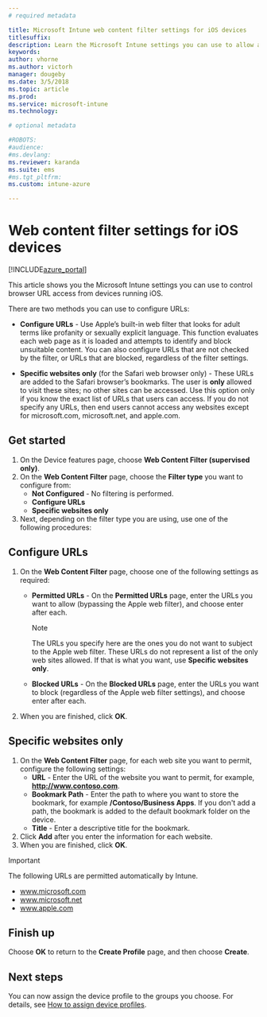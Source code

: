 ```yaml
---
# required metadata

title: Microsoft Intune web content filter settings for iOS devices
titlesuffix:
description: Learn the Microsoft Intune settings you can use to allow and block access to websites from devices running iOS.
keywords:
author: vhorne
ms.author: victorh
manager: dougeby
ms.date: 3/5/2018
ms.topic: article
ms.prod:
ms.service: microsoft-intune
ms.technology:

# optional metadata

#ROBOTS:
#audience:
#ms.devlang:
ms.reviewer: karanda
ms.suite: ems
#ms.tgt_pltfrm:
ms.custom: intune-azure

---
```


# Web content filter settings for iOS devices

[!INCLUDE[azure_portal](./includes/azure_portal.md)]

This article shows you the Microsoft Intune settings you can use to control browser URL access from devices running iOS.

There are two methods you can use to configure URLs:

- **Configure URLs** - Use Apple’s built-in web filter that looks for adult terms like profanity or sexually explicit language. This function evaluates each web page as it is loaded and attempts to identify and block unsuitable content. You can also configure URLs that are not checked by the filter, or URLs that are blocked, regardless of the filter settings.

- **Specific websites only** (for the Safari web browser only) - These URLs are added to the Safari browser’s bookmarks. The user is **only** allowed to visit these sites; no other sites can be accessed. Use this option only if you know the exact list of URLs that users can access.
If you do not specify any URLs, then end users cannot access any websites except for microsoft.com, microsoft.net, and apple.com.

## Get started

1. On the Device features page, choose **Web Content Filter (supervised only)**.
2. On the **Web Content Filter** page, choose the **Filter type** you want to configure from:
	- **Not Configured** - No filtering is performed.
	- **Configure URLs**
	- **Specific websites only**
3. Next, depending on the filter type you are using, use one of the following procedures:


## Configure URLs

1. On the **Web Content Filter** page, choose one of the following settings as required:
   - **Permitted URLs** - On the **Permitted URLs** page, enter the URLs you want to allow (bypassing the Apple web filter), and choose enter after each.
     > [!NOTE]
     > The URLs you specify here are the ones you do not want to subject to the Apple web filter. These URLs do not represent a list of the only web sites allowed. If that is what you want, use **Specific websites only**.

   - **Blocked URLs** - On the **Blocked URLs** page, enter the URLs you want to block (regardless of the Apple web filter settings), and choose enter after each.
2. When you are finished, click **OK**.


## Specific websites only

1. On the **Web Content Filter** page, for each web site you want to permit, configure the following settings:
	- **URL** - Enter the URL of the website you want to permit, for example, **http://www.contoso.com**.
	- **Bookmark Path** - Enter the path to where you want to store the bookmark, for example **/Contoso/Business Apps**. If you don't add a path, the bookmark is added to the default bookmark folder on the device.
	- **Title** - Enter a descriptive title for the bookmark.
2. Click **Add** after you enter the information for each website.
3. When you are finished, click **OK**.

>[!IMPORTANT] 
> The following URLs are permitted automatically by Intune.
> - www.microsoft.com
> - www.microsoft.net
> - www.apple.com

## Finish up

Choose **OK** to return to the **Create Profile** page, and then choose **Create**.

## Next steps

You can now assign the device profile to the groups you choose. For details, see [How to assign device profiles](device-profile-assign.md).
